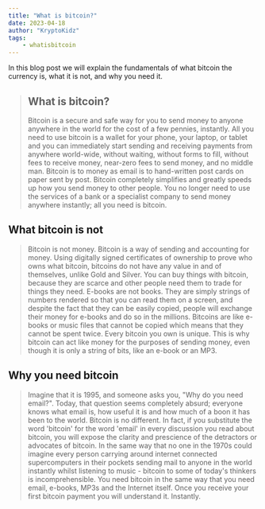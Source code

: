 ```yaml
---
title: "What is bitcoin?"
date: 2023-04-18
author: "KryptoKidz"
tags:
    - whatisbitcoin
---
```


In this blog post we will explain the fundamentals of what bitcoin the currency is, what it is not, and why you need it.

> ## What is bitcoin?
>
>Bitcoin is a secure and safe way for you to send money to anyone anywhere in the world for the cost of a few pennies, instantly. All you need to use bitcoin is a wallet for your phone, your laptop, or tablet and you can immediately start sending and receiving payments from anywhere world-wide, without waiting, without forms to fill, without fees to receive money, near-zero fees to send money, and no middle man. Bitcoin is to money as email is to hand-written post cards on paper sent by post. Bitcoin completely simplifies and greatly speeds up how you send money to other people. You no longer need to use the services of a bank or a specialist company to send money anywhere instantly; all you need is bitcoin.
>
## What bitcoin is not
>
>Bitcoin is not money. Bitcoin is a way of sending and accounting for money. Using digitally signed certificates of ownership to prove who owns what bitcoin, bitcoins do not have any value in and of themselves, unlike Gold and Silver. You can buy things with bitcoin, because they are scarce and other people need them to trade for things they need. E-books are not books. They are simply strings of numbers rendered so that you can read them on a screen, and despite the fact that they can be easily copied, people will exchange their money for e-books and do so in the millions. Bitcoins are like e-books or music files that cannot be copied which means that they cannot be spent twice. Every bitcoin you own is unique. This is why bitcoin can act like money for the purposes of sending money, even though it is only a string of bits, like an e-book or an MP3.
>
## Why you need bitcoin
>
>Imagine that it is 1995, and someone asks you, "Why do you need email?". Today, that question seems completely absurd; everyone knows what email is, how useful it is and how much of a boon it has been to the world. Bitcoin is no different. In fact, if you substitute the word 'bitcoin' for the word 'email' in every discussion you read about bitcoin, you will expose the clarity and prescience of the detractors or advocates of bitcoin. In the same way that no one in the 1970s could imagine every person carrying around internet connected supercomputers in their pockets sending mail to anyone in the world instantly whilst listening to music - bitcoin to some of today's thinkers is incomprehensible. You need bitcoin in the same way that you need email, e-books, MP3s and the Internet itself. Once you receive your first bitcoin payment you will understand it. Instantly.